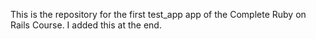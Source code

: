 This is the repository for the first test_app app of the Complete Ruby on Rails Course. I added this at the end.